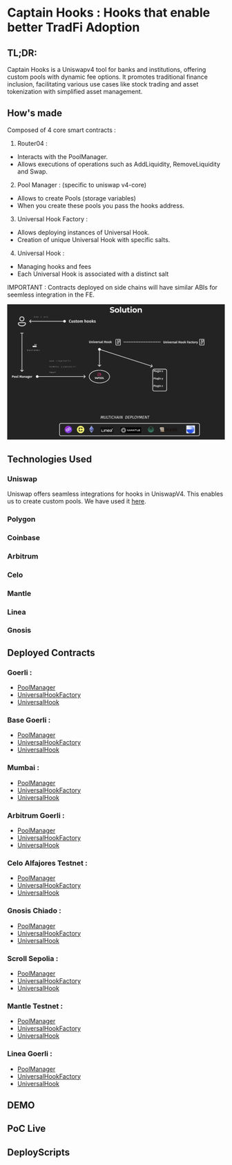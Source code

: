 # Captain Hooks  :  Hooks that enable better TradFi Adoption


## TL;DR: 

Captain Hooks is a Uniswapv4 tool for banks and institutions, offering custom pools with dynamic fee options. It promotes traditional finance inclusion, facilitating various use cases like stock trading and asset tokenization with simplified asset management.

## How's made

Composed of 4 core smart contracts : 

1. Router04 : 

- Interacts with the PoolManager. 
- Allows executions of operations such as AddLiquidity, RemoveLiquidity and Swap. 

2. Pool Manager : (specific to uniswap v4-core)

- Allows to create Pools (storage variables) 
- When you create these pools you pass the hooks address. 

3. Universal Hook Factory : 

- Allows deploying instances of Universal Hook. 
- Creation of unique Universal Hook with specific salts. 

4. Universal Hook : 

- Managing hooks and fees 
- Each Universal Hook is associated with a distinct salt


IMPORTANT : Contracts deployed on side chains will have similar ABIs for seemless integration in the FE.

![Solution](./docs/solution.png)


## Technologies Used

### Uniswap 

Uniswap offers seamless integrations for hooks in UniswapV4. This enables us to create custom pools. We have used it [here](). 

### Polygon 

### Coinbase 

### Arbitrum 

### Celo 

### Mantle 

### Linea 

### Gnosis 

## Deployed Contracts

### Goerli : 

- [PoolManager]()
- [UniversalHookFactory]()
- [UniversalHook]()

### Base Goerli :

- [PoolManager]()
- [UniversalHookFactory]()
- [UniversalHook]()

### Mumbai :
  
- [PoolManager]()
- [UniversalHookFactory]()
- [UniversalHook]()

### Arbitrum Goerli :

- [PoolManager]()
- [UniversalHookFactory]()
- [UniversalHook]()

### Celo Alfajores Testnet : 

- [PoolManager]()
- [UniversalHookFactory]()
- [UniversalHook]()

### Gnosis Chiado : 

- [PoolManager]()
- [UniversalHookFactory]()
- [UniversalHook]()

### Scroll Sepolia : 

- [PoolManager]()
- [UniversalHookFactory]()
- [UniversalHook]()

### Mantle Testnet : 

- [PoolManager]()
- [UniversalHookFactory]()
- [UniversalHook]()

### Linea Goerli : 

- [PoolManager]()
- [UniversalHookFactory]()
- [UniversalHook]()

## DEMO 

## PoC Live 

## DeployScripts 





